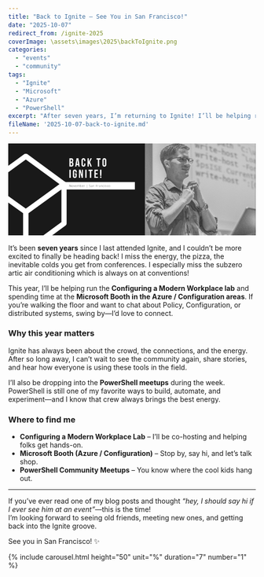 ```yaml
---
title: "Back to Ignite – See You in San Francisco!"
date: "2025-10-07"
redirect_from: /ignite-2025
coverImage: \assets\images\2025\backToIgnite.png
categories:
  - "events"
  - "community"
tags:
  - "Ignite"
  - "Microsoft"
  - "Azure"
  - "PowerShell"
excerpt: "After seven years, I’m returning to Ignite! I’ll be helping run the Configuring a Modern Workplace lab, spending time at the Microsoft Booth in the Azure / Configuration areas, and joining the PowerShell community meetups. Come say hi!"
fileName: '2025-10-07-back-to-ignite.md'
---
```


![](../assets/images/2025/backToIgnite.png)

It’s been **seven years** since I last attended Ignite, and I couldn’t be more excited to finally be heading back!  I miss the energy, the pizza, the inevitable colds you get from conferences.  I especially miss the subzero artic air conditioning which is always on at conventions!  

This year, I’ll be helping run the **Configuring a Modern Workplace lab** and spending time at the **Microsoft Booth in the Azure / Configuration areas**. If you’re walking the floor and want to chat about Policy, Configuration, or distributed systems, swing by—I’d love to connect.

### Why this year matters
Ignite has always been about the crowd, the connections, and the energy. After so long away, I can’t wait to see the community again, share stories, and hear how everyone is using these tools in the field.  

I’ll also be dropping into the **PowerShell meetups** during the week. PowerShell is still one of my favorite ways to build, automate, and experiment—and I know that crew always brings the best energy.  

### Where to find me
- **Configuring a Modern Workplace Lab** – I’ll be co-hosting and helping folks get hands-on.  
- **Microsoft Booth (Azure / Configuration)** – Stop by, say hi, and let’s talk shop.  
- **PowerShell Community Meetups** – You know where the cool kids hang out.  

---

If you’ve ever read one of my blog posts and thought *“hey, I should say hi if I ever see him at an event”*—this is the time!  
I’m looking forward to seeing old friends, meeting new ones, and getting back into the Ignite groove.  

See you in San Francisco! ✨

{% include carousel.html height="50" unit="%" duration="7" number="1" %}
